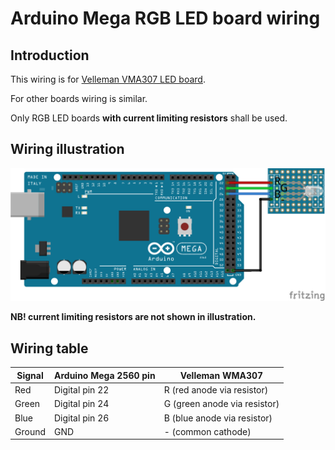# Arduino Mega RGB LED board wiring

## Introduction

This wiring is for [Velleman VMA307 LED board](https://www.velleman.eu/products/view/?country=be&lang=en&id=435528).

For other boards wiring is similar.

Only RGB LED boards **with current limiting resistors** shall be used.

## Wiring illustration

![arduino-mega-rgb-led-board-wiring.png](arduino-mega-rgb-led-board-wiring.png)

**NB! current limiting resistors are not shown in illustration.**

## Wiring table

| Signal | Arduino Mega 2560 pin | Velleman WMA307 |
| --- | --- | --- |
| Red | Digital pin 22 | R (red anode via resistor) |
| Green | Digital pin 24 | G (green anode via resistor) |
| Blue | Digital pin 26 | B (blue anode via resistor) |
| Ground | GND | - (common cathode) |
